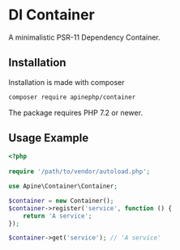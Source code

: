 DI Container
============

A minimalistic PSR-11 Dependency Container.

Installation
------------

Installation is made with composer

```sh
composer require apinephp/container
```

The package requires PHP 7.2 or newer.

Usage Example
-------------

```php
<?php
    
require '/path/to/vendor/autoload.php';

use Apine\Container\Container;

$container = new Container();
$container->register('service', function () {
    return 'A service';
});

$container->get('service'); // 'A service'
```
